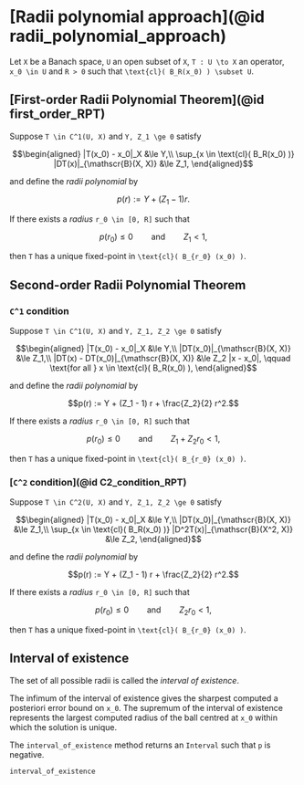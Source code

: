 # [Radii polynomial approach](@id radii_polynomial_approach)

Let ``X`` be a Banach space, ``U`` an open subset of ``X``, ``T : U \to X`` an operator, ``x_0 \in U`` and ``R > 0`` such that ``\text{cl}( B_R(x_0) ) \subset U``.

## [First-order Radii Polynomial Theorem](@id first_order_RPT)

Suppose ``T \in C^1(U, X)`` and ``Y, Z_1 \ge 0`` satisfy

```math
\begin{aligned}
|T(x_0) - x_0|_X &\le Y,\\
\sup_{x \in \text{cl}( B_R(x_0) )} |DT(x)|_{\mathscr{B}(X, X)} &\le Z_1,
\end{aligned}
```

and define the *radii polynomial* by

```math
p(r) := Y + (Z_1 - 1) r.
```

If there exists a *radius* ``r_0 \in [0, R]`` such that

```math
p(r_0) \le 0 \qquad \text{and} \qquad Z_1 < 1,
```

then ``T`` has a unique fixed-point in ``\text{cl}( B_{r_0} (x_0) )``.

## Second-order Radii Polynomial Theorem

### ``C^1`` condition

Suppose ``T \in C^1(U, X)`` and ``Y, Z_1, Z_2 \ge 0`` satisfy

```math
\begin{aligned}
|T(x_0) - x_0|_X &\le Y,\\
|DT(x_0)|_{\mathscr{B}(X, X)} &\le Z_1,\\
|DT(x) - DT(x_0)|_{\mathscr{B}(X, X)} &\le Z_2 |x - x_0|, \qquad \text{for all } x \in \text{cl}( B_R(x_0) ),
\end{aligned}
```

and define the *radii polynomial* by

```math
p(r) := Y + (Z_1 - 1) r + \frac{Z_2}{2} r^2.
```

If there exists a *radius* ``r_0 \in [0, R]`` such that

```math
p(r_0) \le 0 \qquad \text{and} \qquad Z_1 + Z_2 r_0 < 1,
```

then ``T`` has a unique fixed-point in ``\text{cl}( B_{r_0} (x_0) )``.

### [``C^2`` condition](@id C2_condition_RPT)

Suppose ``T \in C^2(U, X)`` and ``Y, Z_1, Z_2 \ge 0`` satisfy

```math
\begin{aligned}
|T(x_0) - x_0|_X &\le Y,\\
|DT(x_0)|_{\mathscr{B}(X, X)} &\le Z_1,\\
\sup_{x \in \text{cl}( B_R(x_0) )} |D^2T(x)|_{\mathscr{B}(X^2, X)} &\le Z_2,
\end{aligned}
```

and define the *radii polynomial* by

```math
p(r) := Y + (Z_1 - 1) r + \frac{Z_2}{2} r^2.
```

If there exists a *radius* ``r_0 \in [0, R]`` such that

```math
p(r_0) \le 0 \qquad \text{and} \qquad Z_2 r_0 < 1,
```

then ``T`` has a unique fixed-point in ``\text{cl}( B_{r_0} (x_0) )``.

## Interval of existence

The set of all possible radii is called the *interval of existence*.

The infimum of the interval of existence gives the sharpest computed a posteriori error bound on ``x_0``. The supremum of the interval of existence represents the largest computed radius of the ball centred at ``x_0`` within which the solution is unique.

The `interval_of_existence` method returns an `Interval` such that ``p`` is negative.

```@docs
interval_of_existence
```
